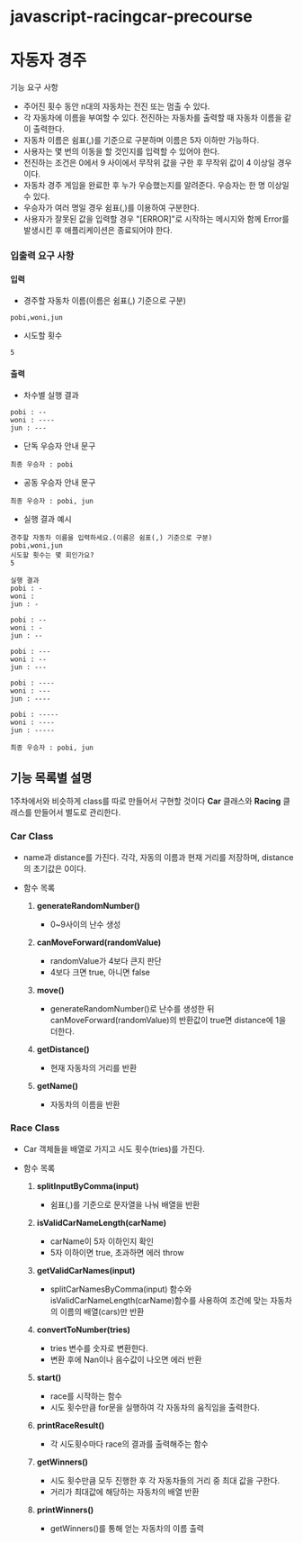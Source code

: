 # javascript-racingcar-precourse

# 자동자 경주

기능 요구 사항

- 주어진 횟수 동안 n대의 자동차는 전진 또는 멈출 수 있다.
- 각 자동차에 이름을 부여할 수 있다. 전진하는 자동차를 출력할 때 자동차 이름을 같이 출력한다.
- 자동차 이름은 쉼표(,)를 기준으로 구분하며 이름은 5자 이하만 가능하다.
- 사용자는 몇 번의 이동을 할 것인지를 입력할 수 있어야 한다.
- 전진하는 조건은 0에서 9 사이에서 무작위 값을 구한 후 무작위 값이 4 이상일 경우이다.
- 자동차 경주 게임을 완료한 후 누가 우승했는지를 알려준다. 우승자는 한 명 이상일 수 있다.
- 우승자가 여러 명일 경우 쉼표(,)를 이용하여 구분한다.
- 사용자가 잘못된 값을 입력할 경우 "[ERROR]"로 시작하는 메시지와 함께 Error를 발생시킨 후 애플리케이션은 종료되어야 한다.

### 입출력 요구 사항

#### 입력

- 경주할 자동차 이름(이름은 쉼표(,) 기준으로 구분)

```
pobi,woni,jun
```

- 시도할 횟수

```
5
```

#### 출력

- 차수별 실행 결과

```
pobi : --
woni : ----
jun : ---
```

- 단독 우승자 안내 문구

```
최종 우승자 : pobi
```

- 공동 우승자 안내 문구

```
최종 우승자 : pobi, jun
```

- 실행 결과 예시

```
경주할 자동차 이름을 입력하세요.(이름은 쉼표(,) 기준으로 구분)
pobi,woni,jun
시도할 횟수는 몇 회인가요?
5

실행 결과
pobi : -
woni :
jun : -

pobi : --
woni : -
jun : --

pobi : ---
woni : --
jun : ---

pobi : ----
woni : ---
jun : ----

pobi : -----
woni : ----
jun : -----

최종 우승자 : pobi, jun
```

## 기능 목록별 설명

1주차에서와 비슷하게 class를 따로 만들어서 구현할 것이다
**Car** 클래스와 **Racing** 클래스를 만들어서 별도로 관리한다.

### Car Class

- name과 distance를 가진다. 각각, 자동의 이름과 현재 거리를 저장하며, distance의 초기값은 0이다.
- 함수 목록

  1. **generateRandomNumber()**

     - 0~9사이의 난수 생성

  2. **canMoveForward(randomValue)**

     - randomValue가 4보다 큰지 판단
     - 4보다 크면 true, 아니면 false

  3. **move()**

     - generateRandomNumber()로 난수를 생성한 뒤 canMoveForward(randomValue)의 반환값이 true면 distance에 1을 더한다.

  4. **getDistance()**

     - 현재 자동차의 거리를 반환

  5. **getName()**
     - 자동차의 이름을 반환

### Race Class

- Car 객체들을 배열로 가지고 시도 횟수(tries)를 가진다.
- 함수 목록

  1. **splitInputByComma(input)**

     - 쉼표(,)를 기준으로 문자열을 나눠 배열을 반환

  2. **isValidCarNameLength(carName)**

     - carName이 5자 이하인지 확인
     - 5자 이하이면 true, 초과하면 에러 throw

  3. **getValidCarNames(input)**

     - splitCarNamesByComma(input) 함수와 isValidCarNameLength(carName)함수를 사용하여 조건에 맞는 자동차의 이름의 배열(cars)만 반환

  4. **convertToNumber(tries)**
     - tries 변수를 숫자로 변환한다.
     - 변환 후에 Nan이나 음수값이 나오면 에러 반환
  5. **start()**

     - race를 시작하는 함수
     - 시도 횟수만큼 for문을 실행하여 각 자동차의 움직임을 출력한다.

  6. **printRaceResult()**

     - 각 시도횟수마다 race의 결과를 출력해주는 함수

  7. **getWinners()**

     - 시도 횟수만큼 모두 진행한 후 각 자동차들의 거리 중 최대 값을 구한다.
     - 거리가 최대값에 해당하는 자동차의 배열 반환

  8. **printWinners()**

     - getWinners()를 통해 얻는 자동차의 이름 출력
